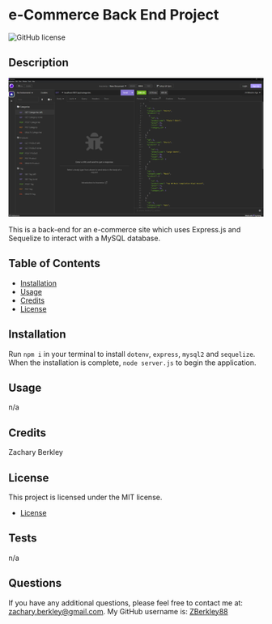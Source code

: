 # e-Commerce Back End Project
![GitHub license](https://img.shields.io/badge/license-MIT-blue.svg)

## Description

![e-Commerce Back End Project](/assets/screenshot.png)

This is a back-end for an e-commerce site which uses Express.js and Sequelize to interact with a MySQL database.

## Table of Contents

- [Installation](#installation)
- [Usage](#usage)
- [Credits](#credits)
- [License](#license)

## Installation

Run `npm i` in your terminal to install `dotenv`, `express`, `mysql2` and `sequelize`. When the installation is complete, `node server.js` to begin the application.

## Usage

n/a

## Credits

Zachary Berkley

## License

This project is licensed under the MIT license.

* [License](#license)


## Tests

n/a

## Questions

If you have any additional questions, please feel free to contact me at: zachary.berkley@gmail.com. My GitHub username is:
[ZBerkley88](https://github.com/ZBerkley88)
